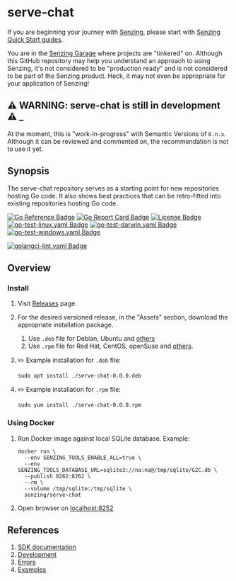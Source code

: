 # serve-chat

If you are beginning your journey with [Senzing],
please start with [Senzing Quick Start guides].

You are in the [Senzing Garage] where projects are "tinkered" on.
Although this GitHub repository may help you understand an approach to using Senzing,
it's not considered to be "production ready" and is not considered to be part of the Senzing product.
Heck, it may not even be appropriate for your application of Senzing!

## :warning: WARNING: serve-chat is still in development :warning: _

At the moment, this is "work-in-progress" with Semantic Versions of `0.n.x`.
Although it can be reviewed and commented on,
the recommendation is not to use it yet.

## Synopsis

The serve-chat repository serves as a starting point for new repositories hosting Go code.
It also shows best practices that can be retro-fitted into existing repositories hosting Go code.

[![Go Reference Badge]][Package reference]
[![Go Report Card Badge]][Go Report Card]
[![License Badge]][License]
[![go-test-linux.yaml Badge]][go-test-linux.yaml]
[![go-test-darwin.yaml Badge]][go-test-darwin.yaml]
[![go-test-windows.yaml Badge]][go-test-windows.yaml]

[![golangci-lint.yaml Badge]][golangci-lint.yaml]

## Overview

### Install

1. Visit [Releases](https://github.com/senzing-garage/serve-chat/releases) page.
1. For the desired versioned release, in the "Assets" section,
   download the appropriate installation package.
    1. Use `.deb` file for Debian, Ubuntu and
       [others](https://en.wikipedia.org/wiki/List_of_Linux_distributions#Debian-based)
    1. Use `.rpm` file for Red Hat, CentOS, openSuse and
       [others](https://en.wikipedia.org/wiki/List_of_Linux_distributions#RPM-based).

1. :pencil2: Example installation for `.deb` file:

    ```console
    sudo apt install ./serve-chat-0.0.0.deb
    ```

1. :pencil2: Example installation for `.rpm` file:

    ```console
    sudo yum install ./serve-chat-0.0.0.rpm
    ```

### Using Docker

1. Run Docker image against local SQLite database.
   Example:

    ```console
    docker run \
      --env SENZING_TOOLS_ENABLE_ALL=true \
      --env SENZING_TOOLS_DATABASE_URL=sqlite3://na:na@/tmp/sqlite/G2C.db \
      --publish 8262:8262 \
      --rm \
      --volume /tmp/sqlite:/tmp/sqlite \
      senzing/serve-chat

    ```

1. Open browser on [localhost:8252](http://localhost:8262)

## References

1. [SDK documentation]
1. [Development]
1. [Errors]
1. [Examples]

[SDK documentation]: https://pkg.go.dev/github.com/senzing-garage/template-go
[Development]: docs/development.md
[Errors]: docs/errors.md
[Examples]: docs/examples.md
[Go Reference Badge]: https://pkg.go.dev/badge/github.com/senzing-garage/serve-chat.svg
[Go Report Card Badge]: https://goreportcard.com/badge/github.com/senzing-garage/serve-chat
[Go Report Card]: https://goreportcard.com/report/github.com/senzing-garage/serve-chat
[go-test-darwin.yaml Badge]: https://github.com/senzing-garage/serve-chat/actions/workflows/go-test-darwin.yaml/badge.svg
[go-test-darwin.yaml]: https://github.com/senzing-garage/serve-chat/actions/workflows/go-test-darwin.yaml
[go-test-linux.yaml Badge]: https://github.com/senzing-garage/serve-chat/actions/workflows/go-test-linux.yaml/badge.svg
[go-test-linux.yaml]: https://github.com/senzing-garage/serve-chat/actions/workflows/go-test-linux.yaml
[go-test-windows.yaml Badge]: https://github.com/senzing-garage/serve-chat/actions/workflows/go-test-windows.yaml/badge.svg
[go-test-windows.yaml]: https://github.com/senzing-garage/serve-chat/actions/workflows/go-test-windows.yaml
[golangci-lint.yaml Badge]: https://github.com/senzing-garage/serve-chat/actions/workflows/golangci-lint.yaml/badge.svg
[golangci-lint.yaml]: https://github.com/senzing-garage/serve-chat/actions/workflows/golangci-lint.yaml
[License Badge]: https://img.shields.io/badge/License-Apache2-brightgreen.svg
[License]: https://github.com/senzing-garage/serve-chat/blob/main/LICENSE
[Package reference]: https://pkg.go.dev/github.com/senzing-garage/serve-chat
[Senzing Garage]: https://github.com/senzing-garage
[Senzing Quick Start guides]: https://docs.senzing.com/quickstart/
[Senzing]: https://senzing.com/

